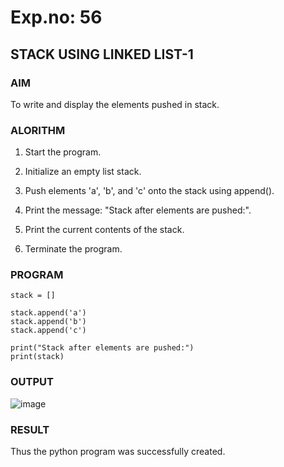 # Exp.no: 56
## STACK USING LINKED LIST-1

### AIM

To write and display the elements pushed in stack.

### ALORITHM 

1. Start the program.

2. Initialize an empty list stack.

3. Push elements 'a', 'b', and 'c' onto the stack using append().

4. Print the message: "Stack after elements are pushed:".

5. Print the current contents of the stack.

6. Terminate the program.

### PROGRAM

```
stack = []

stack.append('a')
stack.append('b')
stack.append('c')

print("Stack after elements are pushed:")
print(stack)
```

### OUTPUT

![image](https://github.com/user-attachments/assets/ebef3256-ee65-41f3-84eb-f5d823366f30)

### RESULT

Thus the python program was successfully created.
